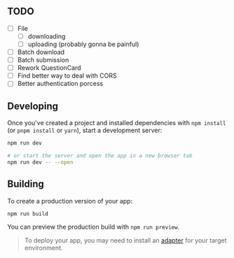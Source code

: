 ## TODO
- [ ] File 
    - [ ] downloading
    - [ ] uploading (probably gonna be painful)
- [ ] Batch download
- [ ] Batch submission
- [ ] Rework QuestionCard
- [ ] Find better way to deal with CORS
- [ ] Better authentication porcess

## Developing

Once you've created a project and installed dependencies with `npm install` (or `pnpm install` or `yarn`), start a development server:

```bash
npm run dev

# or start the server and open the app in a new browser tab
npm run dev -- --open
```

## Building

To create a production version of your app:

```bash
npm run build
```

You can preview the production build with `npm run preview`.

> To deploy your app, you may need to install an [adapter](https://kit.svelte.dev/docs/adapters) for your target environment.
